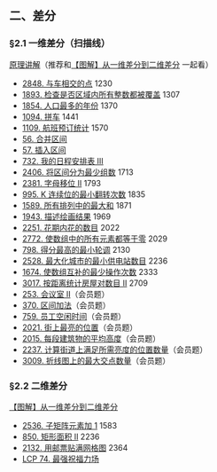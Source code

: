 ## 二、差分

### §2.1 一维差分（扫描线）

[原理讲解](https://leetcode.cn/problems/car-pooling/solution/suan-fa-xiao-ke-tang-chai-fen-shu-zu-fu-9d4ra/)（推荐和[【图解】从一维差分到二维差分](https://leetcode.cn/problems/stamping-the-grid/solution/wu-nao-zuo-fa-er-wei-qian-zhui-he-er-wei-zwiu/) 一起看）

* [2848\. 与车相交的点](https://leetcode.cn/problems/points-that-intersect-with-cars/) 1230
* [1893\. 检查是否区域内所有整数都被覆盖](https://leetcode.cn/problems/check-if-all-the-integers-in-a-range-are-covered/) 1307
* [1854\. 人口最多的年份](https://leetcode.cn/problems/maximum-population-year/) 1370
* [1094\. 拼车](https://leetcode.cn/problems/car-pooling/) 1441
* [1109\. 航班预订统计](https://leetcode.cn/problems/corporate-flight-bookings/) 1570
* [56\. 合并区间](https://leetcode.cn/problems/merge-intervals/)
* [57\. 插入区间](https://leetcode.cn/problems/insert-interval/)
* [732\. 我的日程安排表 III](https://leetcode.cn/problems/my-calendar-iii/)
* [2406\. 将区间分为最少组数](https://leetcode.cn/problems/divide-intervals-into-minimum-number-of-groups/) 1713
* [2381\. 字母移位 II](https://leetcode.cn/problems/shifting-letters-ii/) 1793
* [995\. K 连续位的最小翻转次数](https://leetcode.cn/problems/minimum-number-of-k-consecutive-bit-flips/) 1835
* [1589\. 所有排列中的最大和](https://leetcode.cn/problems/maximum-sum-obtained-of-any-permutation/) 1871
* [1943\. 描述绘画结果](https://leetcode.cn/problems/describe-the-painting/) 1969
* [2251\. 花期内花的数目](https://leetcode.cn/problems/number-of-flowers-in-full-bloom/) 2022
* [2772\. 使数组中的所有元素都等于零](https://leetcode.cn/problems/apply-operations-to-make-all-array-elements-equal-to-zero/) 2029
* [798\. 得分最高的最小轮调](https://leetcode.cn/problems/smallest-rotation-with-highest-score/) 2130
* [2528\. 最大化城市的最小供电站数目](https://leetcode.cn/problems/maximize-the-minimum-powered-city/) 2236
* [1674\. 使数组互补的最少操作次数](https://leetcode.cn/problems/minimum-moves-to-make-array-complementary/) 2333
* [3017\. 按距离统计房屋对数目 II](https://leetcode.cn/problems/count-the-number-of-houses-at-a-certain-distance-ii/) 2709
* [253\. 会议室 II](https://leetcode.cn/problems/meeting-rooms-ii/)（会员题）
* [370\. 区间加法](https://leetcode.cn/problems/range-addition/)（会员题）
* [759\. 员工空闲时间](https://leetcode.cn/problems/employee-free-time/)（会员题）
* [2021\. 街上最亮的位置](https://leetcode.cn/problems/brightest-position-on-street/)（会员题）
* [2015\. 每段建筑物的平均高度](https://leetcode.cn/problems/average-height-of-buildings-in-each-segment/)（会员题）
* [2237\. 计算街道上满足所需亮度的位置数量](https://leetcode.cn/problems/count-positions-on-street-with-required-brightness/)（会员题）
* [3009\. 折线图上的最大交点数量](https://leetcode.cn/problems/maximum-number-of-intersections-on-the-chart/)（会员题）

### §2.2 二维差分

[【图解】从一维差分到二维差分](https://leetcode.cn/problems/stamping-the-grid/solution/wu-nao-zuo-fa-er-wei-qian-zhui-he-er-wei-zwiu/)

* [2536\. 子矩阵元素加 1](https://leetcode.cn/problems/increment-submatrices-by-one/) 1583
* [850\. 矩形面积 II](https://leetcode.cn/problems/rectangle-area-ii/) 2236
* [2132\. 用邮票贴满网格图](https://leetcode.cn/problems/stamping-the-grid/) 2364
* [LCP 74. 最强祝福力场](https://leetcode.cn/problems/xepqZ5/)